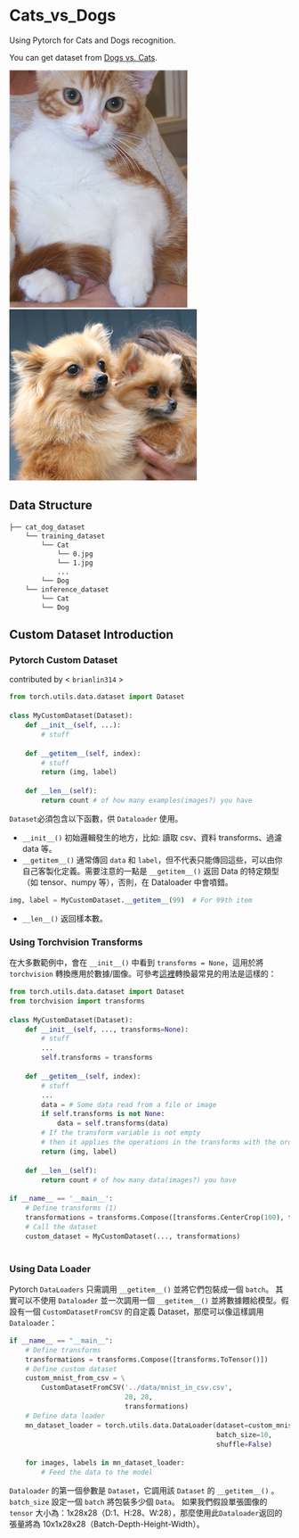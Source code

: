 # Cats_vs_Dogs
Using Pytorch for Cats and Dogs recognition.

You can get dataset from [Dogs vs. Cats](https://www.kaggle.com/competitions/dogs-vs-cats/data).

![Image text](https://github.com/brianlin314/Cats_vs_Dogs/blob/main/assets/cat.jpg)
![Image text](https://github.com/brianlin314/Cats_vs_Dogs/blob/main/assets/dog.jpg)
## Data Structure
```
├── cat_dog_dataset
    └── training_dataset
        └── Cat
            └── 0.jpg
            └── 1.jpg
            ...
        └── Dog
    └── inference_dataset
        └── Cat
        └── Dog
```
## Custom Dataset Introduction
### Pytorch Custom Dataset
contributed by < `brianlin314` >

```python
from torch.utils.data.dataset import Dataset

class MyCustomDataset(Dataset):
    def __init__(self, ...):
        # stuff
        
    def __getitem__(self, index):
        # stuff
        return (img, label)

    def __len__(self):
        return count # of how many examples(images?) you have
```
`Dataset`必須包含以下函數，供 `Dataloader` 使用。

- `__init__()` 初始邏輯發生的地方，比如: 讀取 csv、資料 transforms、過濾 data 等。
- `__getitem__()` 通常傳回 `data` 和 `label`，但不代表只能傳回這些，可以由你自己客製化定義。需要注意的一點是 `__getitem__()` 返回 Data 的特定類型（如 tensor、numpy 等），否則，在 Dataloader 中會噴錯。
```python
img, label = MyCustomDataset.__getitem__(99)  # For 99th item
```

- `__len__()` 返回樣本數。

### Using Torchvision Transforms
在大多數範例中，會在 `__init__()` 中看到 `transforms = None`，這用於將 `torchvision` 轉換應用於數據/圖像。可參考[這裡](https://pytorch.org/docs/0.2.0/torchvision/transforms.html)轉換最常見的用法是這樣的：
```python
from torch.utils.data.dataset import Dataset
from torchvision import transforms

class MyCustomDataset(Dataset):
    def __init__(self, ..., transforms=None):
        # stuff
        ...
        self.transforms = transforms
        
    def __getitem__(self, index):
        # stuff
        ...
        data = # Some data read from a file or image
        if self.transforms is not None:
            data = self.transforms(data)
        # If the transform variable is not empty
        # then it applies the operations in the transforms with the order that it is created.
        return (img, label)

    def __len__(self):
        return count # of how many data(images?) you have
        
if __name__ == '__main__':
    # Define transforms (1)
    transformations = transforms.Compose([transforms.CenterCrop(100), transforms.ToTensor()])
    # Call the dataset
    custom_dataset = MyCustomDataset(..., transformations)
    
```

### Using Data Loader
Pytorch `DataLoaders` 只需調用 `__getitem__()` 並將它們包裝成一個 `batch`。 其實可以不使用 `Dataloader` 並一次調用一個 `__getitem__()` 並將數據餵給模型。假設有一個 `CustomDatasetFromCSV` 的自定義 Dataset，那麼可以像這樣調用 `Dataloader`：

```python
if __name__ == "__main__":
    # Define transforms
    transformations = transforms.Compose([transforms.ToTensor()])
    # Define custom dataset
    custom_mnist_from_csv = \
        CustomDatasetFromCSV('../data/mnist_in_csv.csv',
                             28, 28,
                             transformations)
    # Define data loader
    mn_dataset_loader = torch.utils.data.DataLoader(dataset=custom_mnist_from_csv,
                                                    batch_size=10,
                                                    shuffle=False)
    
    for images, labels in mn_dataset_loader:
        # Feed the data to the model
```

`Dataloader` 的第一個參數是 `Dataset`，它調用該 `Dataset` 的 `__getitem__()` 。 `batch_size` 設定一個 `batch` 將包裝多少個 `Data`。 如果我們假設單張圖像的 `tensor` 大小為：1x28x28（D:1、H:28、W:28），那麼使用此`Dataloader`返回的張量將為 10x1x28x28（Batch-Depth-Height-Width）。
